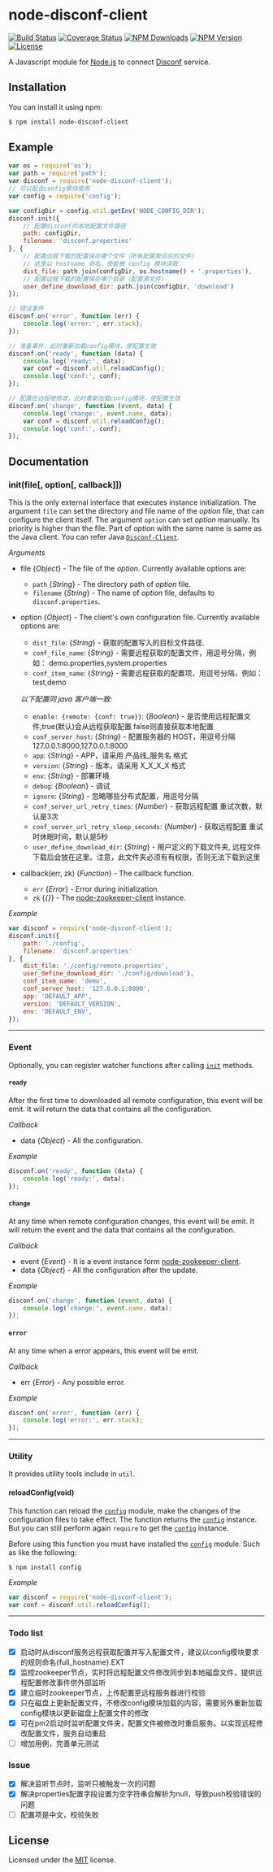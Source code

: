 # node-disconf-client

[![Build Status](https://api.travis-ci.org/Corey600/node-disconf-client.svg)](http://travis-ci.org/Corey600/node-disconf-client)
[![Coverage Status](https://coveralls.io/repos/github/Corey600/node-disconf-client/badge.svg)](https://coveralls.io/github/Corey600/node-disconf-client)
[![NPM Downloads](https://img.shields.io/npm/dm/node-disconf-client.svg?style=flat)](https://www.npmjs.org/package/node-disconf-client)
[![NPM Version](http://img.shields.io/npm/v/node-disconf-client.svg?style=flat)](https://www.npmjs.org/package/node-disconf-client)
[![License](https://img.shields.io/npm/l/node-disconf-client.svg?style=flat)](https://www.npmjs.org/package/node-disconf-client)

A Javascript module for
[Node.js](http://nodejs.org)
to connect
[Disconf](https://github.com/knightliao/disconf)
service.

## Installation

You can install it using npm:

```bash
$ npm install node-disconf-client
```

## Example

```javascript
var os = require('os');
var path = require('path');
var disconf = require('node-disconf-client');
// 可以配合config模块使用
var config = require('config');

var configDir = config.util.getEnv('NODE_CONFIG_DIR');
disconf.init({
    // 配置disconf的本地配置文件路径
    path: configDir,
    filename: 'disconf.properties'
}, {
    // 配置远程下载的配置保存哪个文件（所有配置聚合后的文件）
    // 这里以 hostname 命名，使能被 config 模块读取
    dist_file: path.join(configDir, os.hostname() + '.properties'),
    // 配置远程下载的配置保存哪个目录（配置源文件）
    user_define_download_dir: path.join(configDir, 'download')
});

// 错误事件
disconf.on('error', function (err) {
    console.log('error:', err.stack);
});

// 准备事件，此时重新加载config模块，使配置生效
disconf.on('ready', function (data) {
    console.log('ready:', data);
    var conf = disconf.util.reloadConfig();
    console.log('conf:', conf);
});

// 配置在远程被修改，此时重新加载config模块，使配置生效
disconf.on('change', function (event, data) {
    console.log('change:', event.name, data);
    var conf = disconf.util.reloadConfig();
    console.log('conf:', conf);
});
```

## Documentation

### init(file[, option[, callback]])

This is the only external interface that executes instance initialization. The argument `file` can set the directory and file name of the _option_ file, that can configure the client itself. The argument `option` can set _option_ manually. Its priority is higher than the file. Part of _option_ with the same name is same as the Java client. You can refer Java [`Disconf-Client`](https://github.com/knightliao/disconf/wiki/%E9%85%8D%E7%BD%AE%E8%AF%B4%E6%98%8E).

*Arguments*

* file {*Object*} - The file of the _option_. Currently available options are:

    * `path` {*String*} - The directory path of _option_ file.
    * `filename` {*String*} - The name of _option_ file, defaults to `disconf.properties`.


* option {*Object*} - The client's own configuration file. Currently available options are:

    * `dist_file`: {*String*} - 获取的配置写入的目标文件路径.
    * `conf_file_name`: {*String*} - 需要远程获取的配置文件，用逗号分隔，例如： demo.properties,system.properties
    * `conf_item_name`: {*String*} - 需要远程获取的配置项，用逗号分隔，例如： test,demo

    _以下配置同 java 客户端一致:_
    * `enable: {remote: {conf: true}}`: {*Boolean*} - 是否使用远程配置文件,true(默认)会从远程获取配置 false则直接获取本地配置
    * `conf_server_host`: {*String*} - 配置服务器的 HOST，用逗号分隔 127.0.0.1:8000,127.0.0.1:8000
    * `app`: {*String*} - APP，请采用 产品线_服务名 格式
    * `version`: {*String*} - 版本，请采用 X_X_X_X 格式
    * `env`: {*String*} - 部署环境
    * `debug`: {*Boolean*} - 调试
    * `ignore`: {*String*} - 忽略哪些分布式配置，用逗号分隔
    * `conf_server_url_retry_times`: {*Number*} - 获取远程配置 重试次数，默认是3次
    * `conf_server_url_retry_sleep_seconds`: {*Number*} - 获取远程配置 重试时休眠时间，默认是5秒
    * `user_define_download_dir`: {*String*} - 用户定义的下载文件夹, 远程文件下载后会放在这里。注意，此文件夹必须有有权限，否则无法下载到这里


* callback(err, zk) {*Function*} - The callback function.

    * `err` {*Error*} - Error during initialization.
    * `zk` {*{}*} - The [node-zookeeper-client](https://github.com/alexguan/node-zookeeper-client) instance.

*Example*

```javascript
var disconf = require('node-disconf-client');
disconf.init({
    path: './config',
    filename: 'disconf.properties'
}, {
    dist_file: './config/remote.properties',
    user_define_download_dir: './config/download'),
    conf_item_name: 'demo',
    conf_server_host: '127.0.0.1:8000',
    app: 'DEFAULT_APP',
    version: 'DEFAULT_VERSION',
    env: 'DEFAULT_ENV',
});
```

----

### Event

Optionally, you can register watcher functions after calling
[`init`](#initfile-option-callback) methods.

#### `ready`

After the first time to downloaded all remote configuration, this event will be emit. It will return the data that contains all the configuration.

*Callback*

* data {*Object*} - All the configuration.

*Example*

```javascript
disconf.on('ready', function (data) {
    console.log('ready:', data);
});
```

#### `change`

At any time when remote configuration changes, this event will be emit. It will return the event and the data that contains all the configuration.

*Callback*

* event {*Event*} - It is a event instance form [node-zookeeper-client](https://github.com/alexguan/node-zookeeper-client#event).
* data {*Object*} - All the configuration after the update.

*Example*

```javascript
disconf.on('change', function (event, data) {
    console.log('change:', event.name, data);
});
```

#### `error`

At any time when a error appears, this event will be emit.

*Callback*

* err {*Error*} - Any possible error.

*Example*

```javascript
disconf.on('error', function (err) {
    console.log('error:', err.stack);
});
```

----

### Utility

It provides utility tools include in `util`.

#### reloadConfig(void)

This function can reload the [`config`](https://github.com/lorenwest/node-config) module, make the changes of the configuration files to take effect. The function returns the [`config`](https://github.com/lorenwest/node-config) instance. But you can still perform again `require` to get the [`config`](https://github.com/lorenwest/node-config) instance.

Before using this function you must have installed the [`config`](https://github.com/lorenwest/node-config) module. Such as like the following:

```
$ npm install config
```

*Example*

```javascript
var disconf = require('node-disconf-client');
var conf = disconf.util.reloadConfig();
```

----

### Todo list

- [x] 启动时从disconf服务远程获取配置并写入配置文件，建议以config模块要求的规则命名{full_hostname}.EXT
- [x] 监控zookeeper节点，实时将远程配置文件修改同步到本地磁盘文件，提供远程配置修改事件供外部监听
- [x] 建立临时zookeeper节点，上传配置至远程服务器进行校验
- [x] 只在磁盘上更新配置文件，不修改config模块加载的内容，需要另外重新加载config模块以更新磁盘上配置文件的修改
- [x] 可在pm2启动时监听配置文件夹，配置文件被修改时重启服务。以实现远程修改配置文件，服务自动重启
- [ ] 增加用例，完善单元测试

### Issue

- [x] 解决监听节点时，监听只被触发一次的问题
- [x] 解决properties配置字段设置为空字符串会解析为null，导致push校验错误的问题
- [ ] 配置项是中文，校验失败

## License

Licensed under the
[MIT](http://opensource.org/licenses/MIT)
license.
